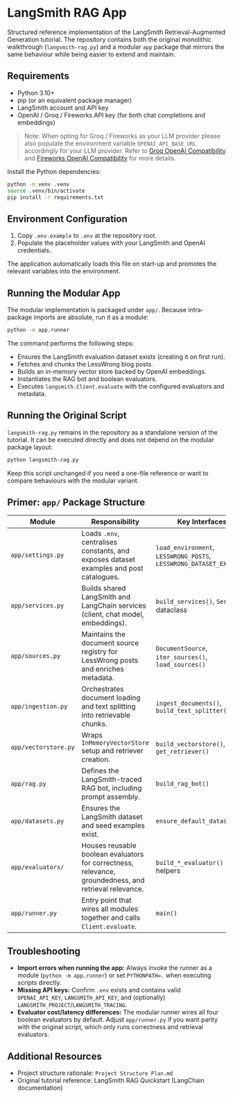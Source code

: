 # LangSmith RAG App

Structured reference implementation of the LangSmith Retrieval-Augmented Generation tutorial. The repository contains both the original monolithic walkthrough (`langsmith-rag.py`) and a modular `app` package that mirrors the same behaviour while being easier to extend and maintain.

## Requirements
- Python 3.10+
- pip (or an equivalent package manager)
- LangSmith account and API key
- OpenAI / Groq / Fireworks API key (for both chat completions and embeddings)

> Note: When opting for Groq / Fireworks as your LLM provider please also populate the environment variable ``OPENAI_API_BASE_URL`` accordingly for your LLM provider. Refer to [Groq OpenAI Compatibility](https://console.groq.com/docs/openai) and [Fireworks OpenAI Compatibility](https://docs.fireworks.ai/tools-sdks/openai-compatibility) for more details.

Install the Python dependencies:

```bash
python -m venv .venv
source .venv/bin/activate
pip install -r requirements.txt
```

## Environment Configuration
1. Copy `.env.example` to `.env` at the repository root.
2. Populate the placeholder values with your LangSmith and OpenAI credentials.

The application automatically loads this file on start-up and promotes the relevant variables into the environment.

## Running the Modular App
The modular implementation is packaged under `app/`. Because intra-package imports are absolute, run it as a module:

```bash
python -m app.runner
```

The command performs the following steps:
- Ensures the LangSmith evaluation dataset exists (creating it on first run).
- Fetches and chunks the LessWrong blog posts.
- Builds an in-memory vector store backed by OpenAI embeddings.
- Instantiates the RAG bot and boolean evaluators.
- Executes `langsmith.Client.evaluate` with the configured evaluators and metadata.

## Running the Original Script
`langsmith-rag.py` remains in the repository as a standalone version of the tutorial. It can be executed directly and does not depend on the modular package layout:

```bash
python langsmith-rag.py
```

Keep this script unchanged if you need a one-file reference or want to compare behaviours with the modular variant.

## Primer: `app/` Package Structure

| Module | Responsibility | Key Interfaces |
| --- | --- | --- |
| `app/settings.py` | Loads `.env`, centralises constants, and exposes dataset examples and post catalogues. | `load_environment`, `LESSWRONG_POSTS`, `LESSWRONG_DATASET_EXAMPLES` |
| `app/services.py` | Builds shared LangSmith and LangChain services (client, chat model, embeddings). | `build_services()`, `Services` dataclass |
| `app/sources.py` | Maintains the document source registry for LessWrong posts and enriches metadata. | `DocumentSource`, `iter_sources()`, `load_sources()` |
| `app/ingestion.py` | Orchestrates document loading and text splitting into retrievable chunks. | `ingest_documents()`, `build_text_splitter()` |
| `app/vectorstore.py` | Wraps `InMemoryVectorStore` setup and retriever creation. | `build_vectorstore()`, `get_retriever()` |
| `app/rag.py` | Defines the LangSmith-traced RAG bot, including prompt assembly. | `build_rag_bot()` |
| `app/datasets.py` | Ensures the LangSmith dataset and seed examples exist. | `ensure_default_dataset()` |
| `app/evaluators/` | Houses reusable boolean evaluators for correctness, relevance, groundedness, and retrieval relevance. | `build_*_evaluator()` helpers |
| `app/runner.py` | Entry point that wires all modules together and calls `Client.evaluate`. | `main()` |

## Troubleshooting
- **Import errors when running the app:** Always invoke the runner as a module (`python -m app.runner`) or set `PYTHONPATH=.` when executing scripts directly.
- **Missing API keys:** Confirm `.env` exists and contains valid `OPENAI_API_KEY`, `LANGSMITH_API_KEY`, and (optionally) `LANGSMITH_PROJECT`/`LANGSMITH_TRACING`.
- **Evaluator cost/latency differences:** The modular runner wires all four boolean evaluators by default. Adjust `app/runner.py` if you want parity with the original script, which only runs correctness and retrieval evaluators.

## Additional Resources
- Project structure rationale: `Project Structure Plan.md`
- Original tutorial reference: LangSmith RAG Quickstart (LangChain documentation)

